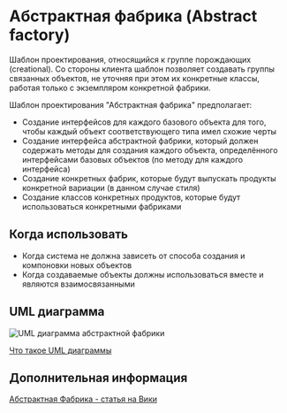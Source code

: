 # Абстрактная фабрика (Abstract factory)

Шаблон проектирования, относящийся к группе порождающих (creational). Со стороны
клиента шаблон позволяет создавать группы связанных объектов, не уточняя при этом
их конкретные классы, работая только с экземпляром конкретной фабрики.

Шаблон проектирования "Абстрактная фабрика" предполагает:

- Создание интерфейсов для каждого базового объекта для того, чтобы каждый
  объект соответствующего типа имел схожие черты
- Создание интерфейса абстрактной фабрики, который должен содержать методы для
  создания каждого объекта, определённого интерфейсами базовых объектов (по
  методу для каждого интерфейса)
- Создание конкретных фабрик, которые будут выпускать продукты конкретной
  вариации (в данном случае стиля)
- Создание классов конкретных продуктов, которые будут использоваться
  конкретными фабриками

## Когда использовать

- Когда система не должна зависеть от способа создания и
  компоновки новых объектов
- Когда создаваемые объекты должны использоваться вместе и
  являются взаимосвязанными

## UML диаграмма

![UML диаграмма абстрактной фабрики](./uml-diagrams/abstract-factory.png)

[Что такое UML диаграммы](../diagram.md)

## Дополнительная информация

[Абстрактная Фабрика - статья на Вики](<https://ru.wikipedia.org/wiki/%D0%90%D0%B1%D1%81%D1%82%D1%80%D0%B0%D0%BA%D1%82%D0%BD%D0%B0%D1%8F_%D1%84%D0%B0%D0%B1%D1%80%D0%B8%D0%BA%D0%B0_(%D1%88%D0%B0%D0%B1%D0%BB%D0%BE%D0%BD_%D0%BF%D1%80%D0%BE%D0%B5%D0%BA%D1%82%D0%B8%D1%80%D0%BE%D0%B2%D0%B0%D0%BD%D0%B8%D1%8F)>)
